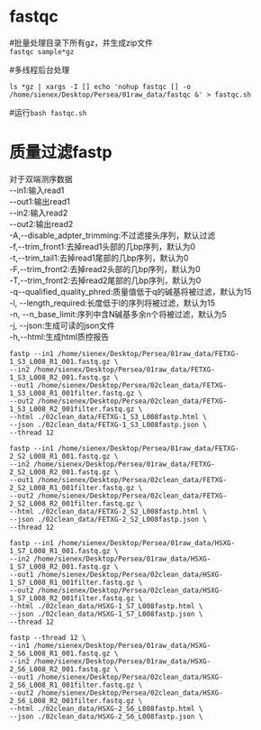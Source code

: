 # fastqc


	
#批量处理目录下所有gz，并生成zip文件  
```fastqc sample*gz```

#多线程后台处理   
```
ls *gz | xargs -I [] echo 'nohup fastqc [] -o /home/sienex/Desktop/Persea/01raw_data/fastqc &' > fastqc.sh
```  
#运行```bash fastqc.sh```


# 质量过滤fastp
对于双端测序数据  
--in1:输入read1  
--out1:输出read1  
--in2:输入read2  
--out2:输出read2  
-A,--disable_adpter_trimming:不过滤接头序列，默认过滤  
-f,--trim_front1:去掉read1头部的几bp序列，默认为0  
-t,--trim_tail1:去掉read1尾部的几bp序列，默认为0  
-F,--trim_front2:去掉read2头部的几bp序列，默认为0  
-T,--trim_front2:去掉read2尾部的几bp序列，默认为0  
-q--qualified_quality_phred:质量值低于q的碱基将被过滤，默认为15  
-l, --length_required:长度低于l的序列将被过滤，默认为15  
-n, --n_base_limit:序列中含N碱基多余n个将被过滤，默认为5  
-j, --json:生成可读的json文件  
-h,--html:生成html质控报告  



```
fastp --in1 /home/sienex/Desktop/Persea/01raw_data/FETXG-1_S3_L008_R1_001.fastq.gz \
--in2 /home/sienex/Desktop/Persea/01raw_data/FETXG-1_S3_L008_R2_001.fastq.gz \
--out1 /home/sienex/Desktop/Persea/02clean_data/FETXG-1_S3_L008_R1_001filter.fastq.gz \
--out2 /home/sienex/Desktop/Persea/02clean_data/FETXG-1_S3_L008_R2_001filter.fastq.gz \
--html ./02clean_data/FETXG-1_S3_L008fastp.html \
--json ./02clean_data/FETXG-1_S3_L008fastp.json \
--thread 12
```

```
fastp --in1 /home/sienex/Desktop/Persea/01raw_data/FETXG-2_S2_L008_R1_001.fastq.gz \
--in2 /home/sienex/Desktop/Persea/01raw_data/FETXG-2_S2_L008_R2_001.fastq.gz \
--out1 /home/sienex/Desktop/Persea/02clean_data/FETXG-2_S2_L008_R1_001filter.fastq.gz \
--out2 /home/sienex/Desktop/Persea/02clean_data/FETXG-2_S2_L008_R2_001filter.fastq.gz \
--html ./02clean_data/FETXG-2_S2_L008fastp.html \
--json ./02clean_data/FETXG-2_S2_L008fastp.json \
--thread 12
```

```
fastp --in1 /home/sienex/Desktop/Persea/01raw_data/HSXG-1_S7_L008_R1_001.fastq.gz \
--in2 /home/sienex/Desktop/Persea/01raw_data/HSXG-1_S7_L008_R2_001.fastq.gz \
--out1 /home/sienex/Desktop/Persea/02clean_data/HSXG-1_S7_L008_R1_001filter.fastq.gz \
--out2 /home/sienex/Desktop/Persea/02clean_data/HSXG-1_S7_L008_R2_001filter.fastq.gz \
--html ./02clean_data/HSXG-1_S7_L008fastp.html \
--json ./02clean_data/HSXG-1_S7_L008fastp.json \
--thread 12
```

```
fastp --thread 12 \
--in1 /home/sienex/Desktop/Persea/01raw_data/HSXG-2_S6_L008_R1_001.fastq.gz \
--in2 /home/sienex/Desktop/Persea/01raw_data/HSXG-2_S6_L008_R2_001.fastq.gz \
--out1 /home/sienex/Desktop/Persea/02clean_data/HSXG-2_S6_L008_R1_001filter.fastq.gz \
--out2 /home/sienex/Desktop/Persea/02clean_data/HSXG-2_S6_L008_R2_001filter.fastq.gz \
--html ./02clean_data/HSXG-2_S6_L008fastp.html \
--json ./02clean_data/HSXG-2_S6_L008fastp.json \
```
